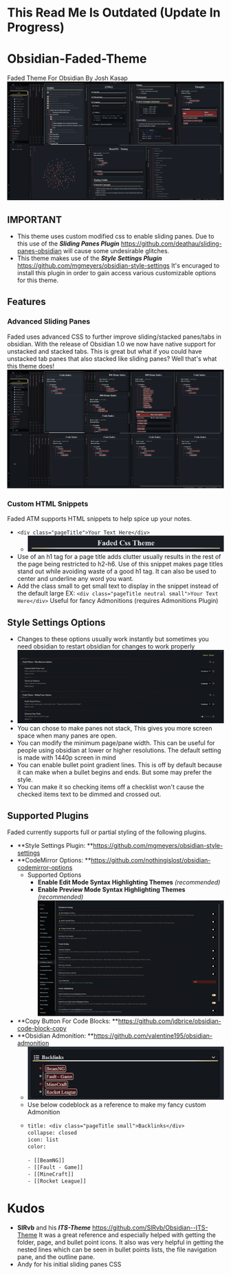 # This Read Me Is Outdated (Update In Progress)

# Obsidian-Faded-Theme
Faded Theme For Obsidian By Josh Kasap![](Images/Faded.png)

## IMPORTANT
- This theme uses custom modified css to enable sliding panes. Due to this use of the ***Sliding Panes Plugin*** https://github.com/deathau/sliding-panes-obsidian will cause some undesirable glitches.
- This theme makes use of the ***Style Settings Plugin*** https://github.com/mgmeyers/obsidian-style-settings It's encuraged to install this plugin in order to gain access various customizable options for this theme.
## Features 
### Advanced Sliding Panes
Faded uses advanced CSS to further improve sliding/stacked panes/tabs in obsidian. With the release of Obsidian 1.0 we now have native support for unstacked and stacked tabs. This is great but what if you could have unstacked tab panes that also stacked like sliding panes? Well that's what this theme does! ![](Images/AdvancedSlidingPanesLayouts.png)

### Custom HTML Snippets
Faded ATM supports HTML snippets to help spice up your notes. 
- `<div class="pageTitle">Your Text Here</div>` 
	- ![](Images/pageTitle.png)
- Use of an h1 tag for a page title adds clutter usually results in the rest of the page being restricted to h2-h6. Use of this snippet makes page titles stand out while avoiding waste of a good h1 tag. It can also be used to center and underline any word you want. 
- Add the class small to get small text to display in the snippet instead of the default large EX: `<div class="pageTitle neutral small">Your Text Here</div>` Useful for fancy Admonitions (requires Admonitions Plugin)
## Style Settings Options
- Changes to these options usually work instantly but sometimes you need obsidian to restart obsidian for changes to work properly
- ![](Images/StyleSettings.png)
- You can chose to make panes not stack, This gives you more screen space when many panes are open.
-  You can modify the minimum page/pane width. This can be useful for people using obsidian at lower or higher resolutions. The default setting is made with 1440p screen in mind
-  You can enable bullet point gradient lines. This is off by default because it can make when a bullet begins and ends. But some may prefer the style. 
-  You can make it so checking items off a checklist won't cause the checked items text to be dimmed and crossed out.
## Supported Plugins
Faded currently supports full or partial styling of the following plugins. 
- **Style Settings Plugin: **https://github.com/mgmeyers/obsidian-style-settings
- **CodeMirror Options: **https://github.com/nothingislost/obsidian-codemirror-options
	- Supported Options
		- **Enable Edit Mode Syntax Highlighting Themes** *(recommended)*
		- **Enable Preview Mode Syntax Highlighting Themes** *(recommended)*![](Images/CodeMirrorOptions.png)
- **Copy Button For Code Blocks: **https://github.com/jdbrice/obsidian-code-block-copy
- **Obsidian Admonition: **https://github.com/valentine195/obsidian-admonition
	- ![](Images/Admonition.png)
	- Use below codeblock as a reference to make my fancy custom Admonition
	- 
		``` ad-note
		title: <div class="pageTitle small">Backlinks</div>
		collapse: closed
		icon: list
		color: 

		- [[BeamNG]]
		- [[Fault - Game]]
		- [[MineCraft]]
		- [[Rocket League]]
		```
# Kudos
- **SlRvb** and his ***ITS-Theme*** https://github.com/SlRvb/Obsidian--ITS-Theme It was a great reference and especially helped with getting the folder, page, and bullet point icons. It also was very helpful in getting the nested lines which can be seen in bullet points lists, the file navigation pane, and the outline pane. 
- Andy for his initial sliding panes CSS

